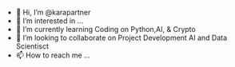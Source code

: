 - 👋 Hi, I’m @karapartner
- 👀 I’m interested in ...
- 🌱 I’m currently learning Coding on Python,AI, & Crypto
- 💞️ I’m looking to collaborate on Project Development AI and Data Scientisct
- 📫 How to reach me ...

<!---
karapartner/karapartner is a ✨ special ✨ repository because its `README.md` (this file) appears on your GitHub profile.
You can click the Preview link to take a look at your changes.
--->
